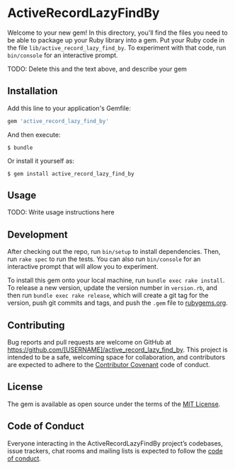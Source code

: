 # ActiveRecordLazyFindBy

Welcome to your new gem! In this directory, you'll find the files you need to be able to package up your Ruby library into a gem. Put your Ruby code in the file `lib/active_record_lazy_find_by`. To experiment with that code, run `bin/console` for an interactive prompt.

TODO: Delete this and the text above, and describe your gem

## Installation

Add this line to your application's Gemfile:

```ruby
gem 'active_record_lazy_find_by'
```

And then execute:

    $ bundle

Or install it yourself as:

    $ gem install active_record_lazy_find_by

## Usage

TODO: Write usage instructions here

## Development

After checking out the repo, run `bin/setup` to install dependencies. Then, run `rake spec` to run the tests. You can also run `bin/console` for an interactive prompt that will allow you to experiment.

To install this gem onto your local machine, run `bundle exec rake install`. To release a new version, update the version number in `version.rb`, and then run `bundle exec rake release`, which will create a git tag for the version, push git commits and tags, and push the `.gem` file to [rubygems.org](https://rubygems.org).

## Contributing

Bug reports and pull requests are welcome on GitHub at https://github.com/[USERNAME]/active_record_lazy_find_by. This project is intended to be a safe, welcoming space for collaboration, and contributors are expected to adhere to the [Contributor Covenant](http://contributor-covenant.org) code of conduct.

## License

The gem is available as open source under the terms of the [MIT License](https://opensource.org/licenses/MIT).

## Code of Conduct

Everyone interacting in the ActiveRecordLazyFindBy project’s codebases, issue trackers, chat rooms and mailing lists is expected to follow the [code of conduct](https://github.com/[USERNAME]/active_record_lazy_find_by/blob/master/CODE_OF_CONDUCT.md).
